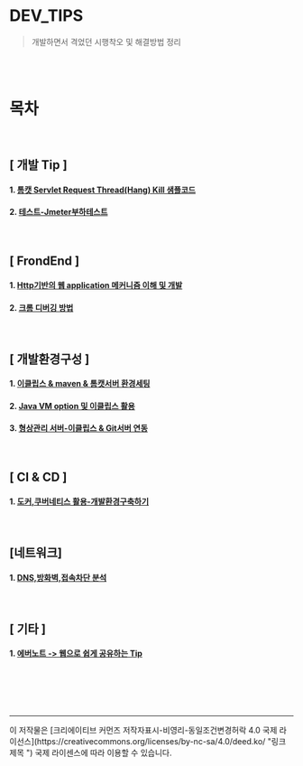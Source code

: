 # DEV_TIPS
> 개발하면서 격었던 시행착오 및 해결방법 정리
<br>
<br>

# 목차
<br>

## [ 개발 Tip ]

#### 1. [톰캣 Servlet Request Thread(Hang) Kill 샘플코드](https://github.com/jukyellow/dev-tips/blob/master/source/RestTomcatThreadKill.java)  
#### 2. [테스트-Jmeter부하테스트](https://github.com/jukyellow/dev-tips/blob/master/07_%ED%85%8C%EC%8A%A4%ED%8A%B8.md)
 
<br>

## [ FrondEnd ]

#### 1. [Http기반의 웹 application 메커니즘 이해 및 개발](https://github.com/jukyellow/Dev-Tips/blob/master/03.FrondEnd.md "Http기반의 웹 application 메커니즘 이해 및 개발")  

#### 2. [크롬 디버깅 방법](https://github.com/jukyellow/dev-tips/blob/master/03.FrondEnd.md) 


<br>

## [ 개발환경구성 ]

#### 1. [이클립스 & maven & 톰캣서버 환경세팅](https://github.com/jukyellow/DEV_TIPS/blob/master/01.%20%EC%9D%B4%ED%81%B4%EB%A6%BD%EC%8A%A4%20%26%20maven%20%26%20%ED%86%B0%EC%BA%A3%EC%84%9C%EB%B2%84%20%ED%99%98%EA%B2%BD%EC%84%B8%ED%8C%85.md "이클립스 & maven & 톰캣서버 환경세팅")

#### 2. [Java VM option 및 이클립스 활용 ](https://github.com/jukyellow/dev-tips/blob/master/04_Java_VM_Option_%EC%9D%B4%ED%81%B4%EB%A6%BD%EC%8A%A4%ED%99%9C%EC%9A%A9.md)

#### 3. [형상관리 서버-이클립스 & Git서버 연동](https://github.com/jukyellow/dev-tips/blob/master/06_%ED%98%95%EC%83%81%EA%B4%80%EB%A6%AC.md)  


<br>  

## [ CI & CD ]

#### 1. [도커,쿠버네티스 활용-개발환경구축하기](https://github.com/jukyellow/DEV_TIPS/blob/master/02.%EB%8F%84%EC%BB%A4%2C%EC%BF%A0%EB%B2%84%EB%84%A4%ED%8B%B0%EC%8A%A4%20%ED%99%9C%EC%9A%A9.md "도커,쿠버네티스 활용")

<br>

## [네트워크]

#### 1. [DNS,방화벽,접속차단 분석](https://github.com/jukyellow/dev-tips/blob/master/08_Network.md)

<br>

## [ 기타 ]

#### 1. [에버노트 -> 웹으로 쉽게 공유하는 Tip](https://github.com/jukyellow/DEV_TIPS/blob/master/00.%EC%97%90%EB%B2%84%EB%85%B8%ED%8A%B8%20-%3E%20%EC%9B%B9%EC%9C%BC%EB%A1%9C%20%EC%89%BD%EA%B2%8C%20%EA%B3%B5%EC%9C%A0%ED%95%98%EB%8A%94%20Tip.md "에버노트 -> 웹으로 쉽게 공유하는 Tip")

<br>


<br>
<br>
<br>    
    
<hr>
이 저작물은 [크리에이티브 커먼즈 저작자표시-비영리-동일조건변경허락 4.0 국제 라이선스](https://creativecommons.org/licenses/by-nc-sa/4.0/deed.ko/ "링크 제목 ") 국제 라이센스에 따라 이용할 수 있습니다.
